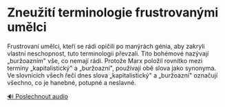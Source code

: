 # Zneužití terminologie frustrovanými umělci

<speak>
<prosody rate="95%" pitch="+0%">
<emphasis level="moderate">Frustrovaní umělci, kteří se rádi opičili po manýrách génia, aby zakryli vlastní neschopnost, tuto terminologii převzali</emphasis>. <emphasis level="strong">Tito bohémové nazývají „buržoazním" vše, co nemají rádi</emphasis>. Protože Marx položil rovnítko mezi termíny <emphasis level="strong">„kapitalistický" a „buržoazní"</emphasis>, používají obě slova jako synonyma. <emphasis level="moderate">Ve slovnících všech řečí dnes slova „kapitalistický" a „buržoazní" označují všechno, co je hanebné, potupné a neslavné</emphasis>.
</prosody>
</speak>

[🔊 Poslechnout audio](/data/7-paragraphs/audio/chapter_55/para_002-Frustrovan-umlci-kte-se-rdi-opiili-po-manr.mp3) 